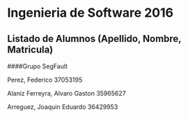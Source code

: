 # Ingenieria de Software 2016

## Listado de Alumnos (Apellido, Nombre, Matricula)

####Grupo SegFault

Perez, Federico 37053195

Alaniz Ferreyra, Alvaro Gaston 35965627

Arreguez, Joaquin Eduardo 36429953


